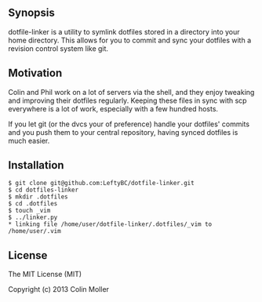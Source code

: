 ## Synopsis

dotfile-linker is a utility to symlink dotfiles stored in a directory into your home directory.  This allows for you to commit and sync your dotfiles with a revision control system like git.

## Motivation

Colin and Phil work on a lot of servers via the shell, and they enjoy tweaking and improving their dotfiles regularly.  Keeping these files in sync with scp everywhere is a lot of work, especially with a few hundred hosts.

If you let git (or the dvcs your of preference) handle your dotfiles' commits and you push them to your central repository, having synced dotfiles is much easier.

## Installation
```
$ git clone git@github.com:LeftyBC/dotfile-linker.git
$ cd dotfiles-linker
$ mkdir .dotfiles
$ cd .dotfiles
$ touch _vim
$ ../linker.py
* linking file /home/user/dotfile-linker/.dotfiles/_vim to /home/user/.vim 
``` 

## License

The MIT License (MIT)

Copyright (c) 2013 Colin Moller

